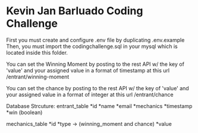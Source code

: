 # Kevin Jan Barluado Coding Challenge
 
First you must create and configure .env file by duplicating .env.example
Then, you must import the codingchallenge.sql in your mysql which is located inside this folder.

You can set the Winning Moment by posting to the rest API w/ the key of 'value' and your assigned value in a format of timestamp
at this url /entrant/winning-moment

You can set the chance by posting to the rest API w/ the key of 'value' and your assigned value in a format of integer
at this url /entrant/chance

Database Strcuture:
entrant_table
*id
*name
*email
*mechanics
*timestamp
*win (boolean)

mechanics_table
*id
*type -> (winning_moment and chance)
*value
